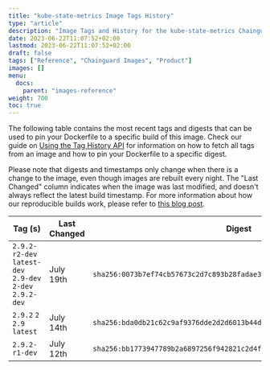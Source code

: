 ```yaml
---
title: "kube-state-metrics Image Tags History"
type: "article"
description: "Image Tags and History for the kube-state-metrics Chainguard Image"
date: 2023-06-22T11:07:52+02:00
lastmod: 2023-06-22T11:07:52+02:00
draft: false
tags: ["Reference", "Chainguard Images", "Product"]
images: []
menu:
  docs:
    parent: "images-reference"
weight: 700
toc: true
---
```


The following table contains the most recent tags and digests that can be used to pin your Dockerfile to a specific build of this image. Check our guide on [Using the Tag History API](/chainguard/chainguard-images/using-the-tag-history-api/) for information on how to fetch all tags from an image and how to pin your Dockerfile to a specific digest.

Please note that digests and timestamps only change when there is a change to the image, even though images are rebuilt every night. The "Last Changed" column indicates when the image was last modified, and doesn't always reflect the latest build timestamp. For more information about how our reproducible builds work, please refer to [this blog post](https://www.chainguard.dev/unchained/reproducing-chainguards-reproducible-image-builds).

| Tag (s)                                                    | Last Changed | Digest                                                                    |
|------------------------------------------------------------|--------------|---------------------------------------------------------------------------|
|  `2.9.2-r2-dev` `latest-dev` `2.9-dev` `2-dev` `2.9.2-dev` | July 19th    | `sha256:0073b7ef74cb57673c2d7c893b28fadae399285fdd4dd3b7ec3f1b3d79873118` |
|  `2.9.2` `2` `2.9` `latest`                                | July 14th    | `sha256:bda0db21c62c9af9376dde2d2d6013b44d7f7120c979e0f380f5c556a5a8e3ba` |
|  `2.9.2-r1-dev`                                            | July 12th    | `sha256:bb1773947789b2a6897256f942821c2d4f37621b438bd521ce0976cd22428138` |
